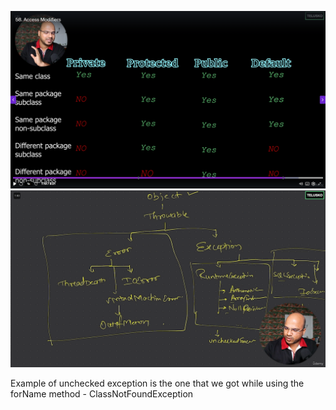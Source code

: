 ![Access Modifiers](assests/image.png)
![Access Modifiers](assests/temp.png)
<div>Example of unchecked exception is the one that we got while using the forName method - ClassNotFoundException </div>
